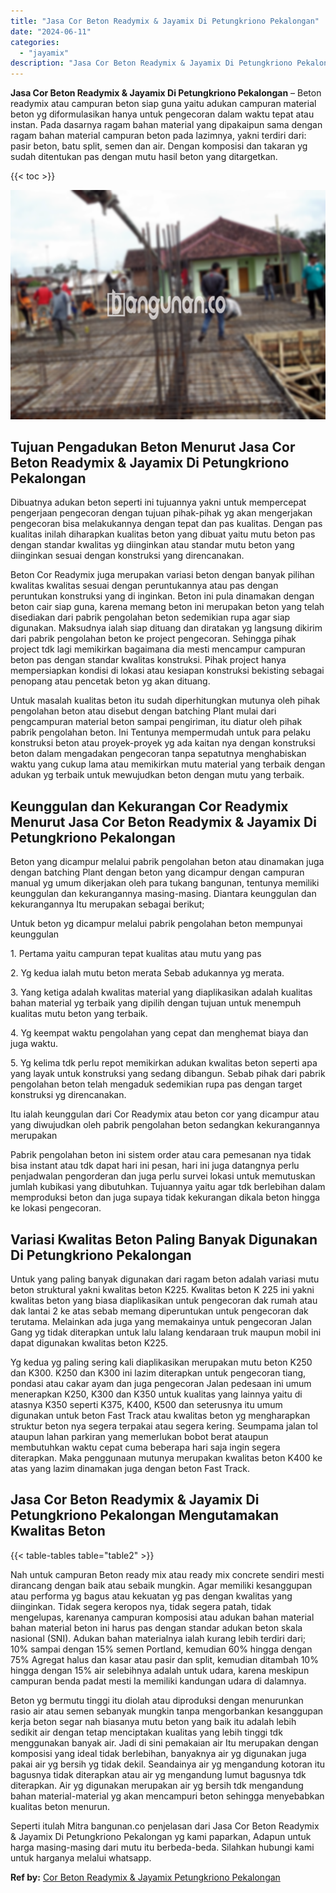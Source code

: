 ```yaml
---
title: "Jasa Cor Beton Readymix & Jayamix Di Petungkriono Pekalongan"
date: "2024-06-11"
categories: 
  - "jayamix"
description: "Jasa Cor Beton Readymix & Jayamix Di Petungkriono Pekalongan. Seperti itulah Mitra bangunan.co penjelasan dari Jasa Cor Beton Readymix & Jayamix Di Petungkri..."
---
```


**Jasa Cor Beton Readymix & Jayamix Di Petungkriono Pekalongan** – Beton readymix atau campuran beton siap guna yaitu adukan campuran material beton yg diformulasikan hanya untuk pengecoran dalam waktu tepat atau instan. Pada dasarnya ragam bahan material yang dipakaipun sama dengan ragam bahan material campuran beton pada lazimnya, yakni terdiri dari: pasir beton, batu split, semen dan air. Dengan komposisi dan takaran yg sudah ditentukan pas dengan mutu hasil beton yang ditargetkan.

{{< toc >}}

![Jasa Cor Beton Readymix & Jayamix Di Petungkriono Pekalongan](/images/jasa-cor-readymix-15.png)

## Tujuan Pengadukan Beton Menurut Jasa Cor Beton Readymix & Jayamix Di Petungkriono Pekalongan

Dibuatnya adukan beton seperti ini tujuannya yakni untuk mempercepat pengerjaan pengecoran dengan tujuan pihak-pihak yg akan mengerjakan pengecoran bisa melakukannya dengan tepat dan pas kualitas. Dengan pas kualitas inilah diharapkan kualitas beton yang dibuat yaitu mutu beton pas dengan standar kwalitas yg diinginkan atau standar mutu beton yang diinginkan sesuai dengan konstruksi yang direncanakan.

Beton Cor Readymix juga merupakan variasi beton dengan banyak pilihan kwalitas kwalitas sesuai dengan peruntukannya atau pas dengan peruntukan konstruksi yang di inginkan. Beton ini pula dinamakan dengan beton cair siap guna, karena memang beton ini merupakan beton yang telah disediakan dari pabrik pengolahan beton sedemikian rupa agar siap digunakan. Maksudnya ialah siap dituang dan diratakan yg langsung dikirim dari pabrik pengolahan beton ke project pengecoran. Sehingga pihak project tdk lagi memikirkan bagaimana dia mesti mencampur campuran beton pas dengan standar kwalitas konstruksi. Pihak project hanya mempersiapkan kondisi di lokasi atau kesiapan konstruksi bekisting sebagai penopang atau pencetak beton yg akan dituang.

Untuk masalah kualitas beton itu sudah diperhitungkan mutunya oleh pihak pengolahan beton atau disebut dengan batching Plant mulai dari pengcampuran material beton sampai pengiriman, itu diatur oleh pihak pabrik pengolahan beton. Ini Tentunya mempermudah untuk para pelaku konstruksi beton atau proyek-proyek yg ada kaitan nya dengan konstruksi beton dalam mengadakan pengecoran tanpa sepatutnya menghabiskan waktu yang cukup lama atau memikirkan mutu material yang terbaik dengan adukan yg terbaik untuk mewujudkan beton dengan mutu yang terbaik.

## Keunggulan dan Kekurangan Cor Readymix Menurut Jasa Cor Beton Readymix & Jayamix Di Petungkriono Pekalongan

Beton yang dicampur melalui pabrik pengolahan beton atau dinamakan juga dengan batching Plant dengan beton yang dicampur dengan campuran manual yg umum dikerjakan oleh para tukang bangunan, tentunya memiliki keunggulan dan kekurangannya masing-masing. Diantara keunggulan dan kekurangannya Itu merupakan sebagai berikut;

Untuk beton yg dicampur melalui pabrik pengolahan beton mempunyai keunggulan

1\. Pertama yaitu campuran tepat kualitas atau mutu yang pas

2\. Yg kedua ialah mutu beton merata Sebab adukannya yg merata.

3\. Yang ketiga adalah kwalitas material yang diaplikasikan adalah kualitas bahan material yg terbaik yang dipilih dengan tujuan untuk menempuh kualitas mutu beton yang terbaik.

4\. Yg keempat waktu pengolahan yang cepat dan menghemat biaya dan juga waktu.

5\. Yg kelima tdk perlu repot memikirkan adukan kwalitas beton seperti apa yang layak untuk konstruksi yang sedang dibangun. Sebab pihak dari pabrik pengolahan beton telah mengaduk sedemikian rupa pas dengan target konstruksi yg direncanakan.

Itu ialah keunggulan dari Cor Readymix atau beton cor yang dicampur atau yang diwujudkan oleh pabrik pengolahan beton sedangkan kekurangannya merupakan

Pabrik pengolahan beton ini sistem order atau cara pemesanan nya tidak bisa instant atau tdk dapat hari ini pesan, hari ini juga datangnya perlu penjadwalan pengorderan dan juga perlu survei lokasi untuk memutuskan jumlah kubikasi yang dibutuhkan. Tujuannya yaitu agar tdk berlebihan dalam memproduksi beton dan juga supaya tidak kekurangan dikala beton hingga ke lokasi pengecoran.

## Variasi Kwalitas Beton Paling Banyak Digunakan Di Petungkriono Pekalongan

Untuk yang paling banyak digunakan dari ragam beton adalah variasi mutu beton struktural yakni kwalitas beton K225. Kwalitas beton K 225 ini yakni kwalitas beton yang biasa diaplikasikan untuk pengecoran dak rumah atau dak lantai 2 ke atas sebab memang diperuntukan untuk pengecoran dak terutama. Melainkan ada juga yang memakainya untuk pengecoran Jalan Gang yg tidak diterapkan untuk lalu lalang kendaraan truk maupun mobil ini dapat digunakan kwalitas beton K225.

Yg kedua yg paling sering kali diaplikasikan merupakan mutu beton K250 dan K300. K250 dan K300 ini lazim diterapkan untuk pengecoran tiang, pondasi atau cakar ayam dan juga pengecoran Jalan pedesaan ini umum menerapkan K250, K300 dan K350 untuk kualitas yang lainnya yaitu di atasnya K350 seperti K375, K400, K500 dan seterusnya itu umum digunakan untuk beton Fast Track atau kwalitas beton yg mengharapkan struktur beton nya segera terpakai atau segera kering. Seumpama jalan tol ataupun lahan parkiran yang memerlukan bobot berat ataupun membutuhkan waktu cepat cuma beberapa hari saja ingin segera diterapkan. Maka penggunaan mutunya merupakan kwalitas beton K400 ke atas yang lazim dinamakan juga dengan beton Fast Track.

## Jasa Cor Beton Readymix & Jayamix Di Petungkriono Pekalongan Mengutamakan Kwalitas Beton

{{< table-tables table="table2" >}}

Nah untuk campuran Beton ready mix atau ready mix concrete sendiri mesti dirancang dengan baik atau sebaik mungkin. Agar memiliki kesanggupan atau performa yg bagus atau kekuatan yg pas dengan kwalitas yang diinginkan. Tidak segera keropos nya, tidak segera patah, tidak mengelupas, karenanya campuran komposisi atau adukan bahan material bahan material beton ini harus pas dengan standar adukan beton skala nasional (SNI). Adukan bahan materialnya ialah kurang lebih terdiri dari; 10% sampai dengan 15% semen Portland, kemudian 60% hingga dengan 75% Agregat halus dan kasar atau pasir dan split, kemudian ditambah 10% hingga dengan 15% air selebihnya adalah untuk udara, karena meskipun campuran benda padat mesti Ia memiliki kandungan udara di dalamnya.

Beton yg bermutu tinggi itu diolah atau diproduksi dengan menurunkan rasio air atau semen sebanyak mungkin tanpa mengorbankan kesanggupan kerja beton segar nah biasanya mutu beton yang baik itu adalah lebih sedikit air dengan tetap menciptakan kualitas yang lebih tinggi tdk menggunakan banyak air. Jadi di sini pemakaian air Itu merupakan dengan komposisi yang ideal tidak berlebihan, banyaknya air yg digunakan juga pakai air yg bersih yg tidak dekil. Seandainya air yg mengandung kotoran itu bagusnya tidak diterapkan atau air yg mengandung lumut bagusnya tdk diterapkan. Air yg digunakan merupakan air yg bersih tdk mengandung bahan material-material yg akan mencampuri beton sehingga menyebabkan kualitas beton menurun.

Seperti itulah Mitra bangunan.co penjelasan dari Jasa Cor Beton Readymix & Jayamix Di Petungkriono Pekalongan yg kami paparkan, Adapun untuk harga masing-masing dari mutu itu berbeda-beda. Silahkan hubungi kami untuk harganya melalui whatsapp.

**Ref by:** [Cor Beton Readymix & Jayamix Petungkriono Pekalongan](https://id.wikipedia.org/wiki/Cor)
